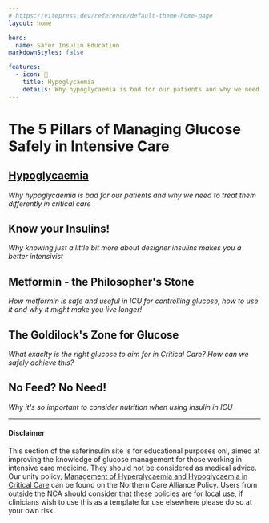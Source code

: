 ```yaml
---
# https://vitepress.dev/reference/default-theme-home-page
layout: home

hero:
  name: Safer Insulin Education
markdownStyles: false

features:
  - icon: 🤕
    title: Hypoglycaemia
    details: Why hypoglycaemia is bad for our patients and why we need to treat them differently in critical care
---
```


# The 5 Pillars of Managing Glucose Safely in Intensive Care

## [Hypoglycaemia](/hypoglycaemia.md)
*Why hypoglycaemia is bad for our patients and why we need to treat them differently in critical care*


## Know your Insulins!
*Why knowing just a little bit more about designer insulins makes you a better intensivist*


## Metformin - the Philosopher's Stone
*How metformin is safe and useful in ICU for controlling glucose, how to use it and why it might make you live longer!*


## The Goldilock's Zone for Glucose
*What exaclty is the right glucose to aim for in Critical Care? How can we safely achieve this?*


## No Feed? No Need!
*Why it's so important to consider nutrition when using insulin in ICU*


***

#### Disclaimer
This section of the saferinsulin site is for educational purposes onl, aimed at improving the knowledge of glucose management for those working in intensive care medicine. They should not be considered as medical advice. Our unity policy, [Management of Hyperglycaemia and Hypoglycaemia in Critical Care](https://www.northerncarealliance.nhs.uk/our-policy-hub?open=55908) can be found on the Northern Care Alliance Policy. Users from outside the NCA should consider that these policies are for local use, if clinicians wish to use this as a template for use elsewhere please do so at your own risk.




  



